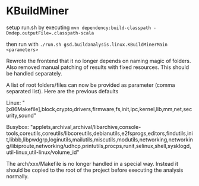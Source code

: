 KBuildMiner
====

setup run.sh by executing `mvn dependency:build-classpath -Dmdep.outputFile=.classpath-scala`

then run with `./run.sh gsd.buildanalysis.linux.KBuildMinerMain <parameters>`


Rewrote the frontend that it no longer depends on naming magic of folders.
Also removed manual patching of results with fixed resources. This should be handled
separately.



A list of root folders/files can now be provided as parameter (comma separated list). Here are the previous defaults

Linux: "[x86Makefile],block,crypto,drivers,firmware,fs,init,ipc,kernel,lib,mm,net,security,sound"

Busybox: "applets,archival,archival/libarchive,console-tools,coreutils,coreutils/libcoreutils,debianutils,e2fsprogs,editors,findutils,init,libbb,libpwdgrp,loginutils,mailutils,miscutils,modutils,networking,networking/libiproute,networking/udhcp,printutils,procps,runit,selinux,shell,sysklogd,util-linux,util-linux/volume_id"


The arch/xxx/Makefile is no longer handled in a special way. Instead it should be copied to the root of the project
before executing the analysis normally.